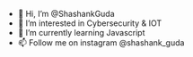 - 👋 Hi, I’m @ShashankGuda
- 👀 I’m interested in Cybersecurity & IOT
- 🌱 I’m currently learning Javascript
- 📫 Follow me on instagram @shashank_guda

<!---
ShashankGuda/ShashankGuda is a ✨ special ✨ repository because its `README.md` (this file) appears on your GitHub profile.
You can click the Preview link to take a look at your changes.
--->
